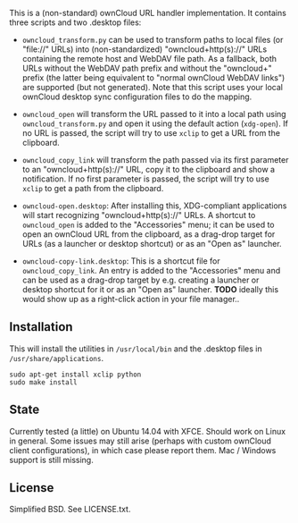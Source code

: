 This is a (non-standard) ownCloud URL handler implementation. It contains three scripts and two .desktop files:

* `owncloud_transform.py` can be used to transform paths to local files (or "file://" URLs) into (non-standardized) "owncloud+http(s)://" URLs containing the remote host and WebDAV file path. As a fallback, both URLs without the WebDAV path prefix and without the "owncloud+" prefix (the latter being equivalent to "normal ownCloud WebDAV links") are supported (but not generated). Note that this script uses your local ownCloud desktop sync configuration files to do the mapping.

* `owncloud_open` will transform the URL passed to it into a local path using `owncloud_transform.py` and open it using the default action (`xdg-open`). If no URL is passed, the script will try to use `xclip` to get a URL from the clipboard.

* `owncloud_copy_link` will transform the path passed via its first parameter to an "owncloud+http(s)://" URL, copy it to the clipboard and show a notification. If no first parameter is passed, the script will try to use `xclip` to get a path from the clipboard.

* `owncloud-open.desktop`: After installing this, XDG-compliant applications will start recognizing "owncloud+http(s)://" URLs. A shortcut to `owncloud_open` is added to the "Accessories" menu; it can be used to open an ownCloud URL from the clipboard, as a drag-drop target for URLs (as a launcher or desktop shortcut) or as an "Open as" launcher.

* `owncloud-copy-link.desktop`: This is a shortcut file for `owncloud_copy_link`. An entry is added to the "Accessories" menu and can be used as a drag-drop target by e.g. creating a launcher or desktop shortcut for it or as an "Open as" launcher. **TODO** ideally this would show up as a right-click action in your file manager..

## Installation

This will install the utilities in `/usr/local/bin` and the .desktop files in `/usr/share/applications`.

```
sudo apt-get install xclip python
sudo make install 
```
  
## State

Currently tested (a little) on Ubuntu 14.04 with XFCE. Should work on Linux in general. Some issues may still arise (perhaps with custom ownCloud client configurations), in which case please report them. Mac / Windows support is still missing.

## License

Simplified BSD. See LICENSE.txt.
